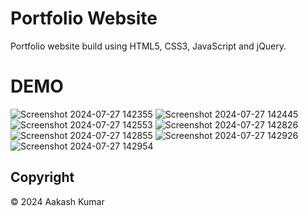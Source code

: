 # Portfolio Website
Portfolio website build using HTML5, CSS3, JavaScript and jQuery.

# DEMO
![Screenshot 2024-07-27 142355](https://github.com/user-attachments/assets/54a56b6b-6d8a-43b9-90fb-3be1a4165ff6)
![Screenshot 2024-07-27 142445](https://github.com/user-attachments/assets/ab950afd-0b29-45f8-ac46-bdb172624a22)
![Screenshot 2024-07-27 142553](https://github.com/user-attachments/assets/8b13645c-091d-4525-9789-3b208d020340)
![Screenshot 2024-07-27 142826](https://github.com/user-attachments/assets/14ad345a-be7f-442b-844d-ec1678aae970)
![Screenshot 2024-07-27 142855](https://github.com/user-attachments/assets/fd01b4bd-6866-45ba-a9cd-81b04fd2c3a9)
![Screenshot 2024-07-27 142926](https://github.com/user-attachments/assets/5c07c1e4-7a78-4185-999b-c2093ccb2903)
![Screenshot 2024-07-27 142954](https://github.com/user-attachments/assets/c422ed27-537d-48bf-949f-e5ba51c4347e)


## Copyright
© 2024 Aakash Kumar
